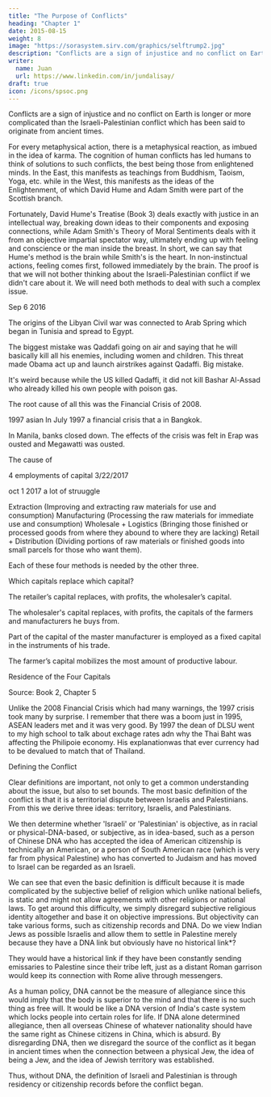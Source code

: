 ```yaml
---
title: "The Purpose of Conflicts"
heading: "Chapter 1"
date: 2015-08-15
weight: 8
image: "https://sorasystem.sirv.com/graphics/selftrump2.jpg"
description: "Conflicts are a sign of injustice and no conflict on Earth is longer or more complicated than the Israeli-Palestinian conflict which has been said to originate from ancient times"
writer:
  name: Juan
  url: https://www.linkedin.com/in/jundalisay/
draft: true
icon: /icons/spsoc.png
---
```



Conflicts are a sign of injustice and no conflict on Earth is longer or more complicated than the Israeli-Palestinian conflict which has been said to originate from ancient times.

For every metaphysical action, there is a metaphysical reaction, as imbued in the idea of karma. The cognition of human conflicts has led humans to think of solutions to such conflicts, the best being those from enlightened minds. In the East, this manifests as teachings from Buddhism, Taoism, Yoga, etc. while in the West, this manifests as the ideas of the Enlightenment, of which David Hume and Adam Smith were part of the Scottish branch.

Fortunately, David Hume's Treatise (Book 3) deals exactly with justice in an intellectual way, breaking down ideas to their components and exposing connections, while Adam Smith's Theory of Moral Sentiments deals with it from an objective impartial spectator way, ultimately ending up with feeling and conscience or the man inside the breast. In short, we can say that Hume's method is the brain while Smith's is the heart. In non-instinctual actions, feeling comes first, followed immediately by the brain. The proof is that we will not bother thinking about the Israeli-Palestinian conflict if we didn't care about it. We will need both methods to deal with such a complex issue.


Sep 6 2016

The origins of the Libyan Civil war was connected to Arab Spring which began in Tunisia and spread to Egypt.

The biggest mistake was Qaddafi going on air and saying that he will basically kill all his enemies, including women and children. This threat made Obama act up and launch airstrikes against Qadaffi. Big mistake.

It's weird because while the US killed Qadaffi, it did not kill Bashar Al-Assad who already killed his own people with poison gas.

The root cause of all this was the Financial Crisis of 2008.


1997 asian 
In July 1997 a financial crisis that a in Bangkok.

In Manila, banks closed down. The effects of the crisis was felt in Erap was ousted and Megawatti was ousted.

The cause of

4 employments of capital 3/22/2017

oct 1 2017 a lot of struuggle



Extraction (Improving and extracting raw materials for use and consumption)
Manufacturing (Processing the raw materials for immediate use and consumption)
Wholesale + Logistics (Bringing those finished or processed goods from where they abound to where they are lacking)
Retail  + Distribution (Dividing portions of raw materials or finished goods into small parcels for those who want them).




Each of these four methods is needed by the other three.




Which capitals replace which capital?

The retailer’s capital replaces, with profits, the wholesaler’s capital.

The wholesaler's capital replaces, with profits, the capitals of the farmers and manufacturers he buys from.

Part of the capital of the master manufacturer is employed as a fixed capital in the instruments of his trade.

The farmer’s capital mobilizes the most amount of productive labour.




Residence of the Four Capitals

Source: Book 2, Chapter 5



Unlike the 2008 Financial Crisis which had many warnings, the 1997 crisis took many by surprise. I remember that there was a boom just in 1995, ASEAN leaders met and it was very good. By 1997 the dean of DLSU went to my high school to talk about exchage rates adn why the Thai Baht was affecting the Philipoie economy. His explanationwas that ever currency had to be devalued to match that of Thailand.


Defining the Conflict

Clear definitions are important, not only to get a common understanding about the issue, but also to set bounds. The most basic definition of the conflict is that it is a territorial dispute between Israelis and Palestinians. From this we derive three ideas: territory, Israelis, and Palestinians.

We then determine whether 'Israeli' or 'Palestinian' is objective, as in racial or physical-DNA-based, or subjective, as in idea-based, such as a person of Chinese DNA who has accepted the idea of American citizenship is technically an American, or a person of South American race (which is very far from physical Palestine) who has converted to Judaism and has moved to Israel can be regarded as an Israeli.

We can see that even the basic definition is difficult because it is made complicated by the subjective belief of religion which unlike national beliefs, is static and might not allow agreements with other religions or national laws. To get around this difficulty, we simply disregard subjective religious identity altogether and base it on objective impressions. But objectivity can take various forms, such as citizenship records and DNA. Do we view Indian Jews as possible Israelis and allow them to settle in Palestine merely because they have a DNA link but obviously have no historical link*?

They would have a historical link if they have been constantly sending emissaries to Palestine since their tribe left, just as a distant Roman garrison would keep its connection with Rome alive through messengers.


As a human policy, DNA cannot be the measure of allegiance since this would imply that the body is superior to the mind and that there is no such thing as free will. It would be like a DNA version of India's caste system which locks people into certain roles for life. If DNA alone determined allegiance, then all overseas Chinese of whatever nationality should have the same right as Chinese citizens in China, which is absurd. By disregarding DNA, then we disregard the source of the conflict as it began in ancient times when the connection between a physical Jew, the idea of being a Jew, and the idea of Jewish territory was established.

Thus, without DNA, the definition of Israeli and Palestinian is through residency or citizenship records before the conflict began.

